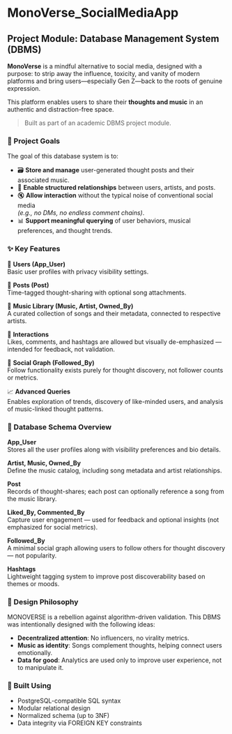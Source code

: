 # MonoVerse_SocialMediaApp
## Project Module: Database Management System (DBMS)

**MonoVerse** is a mindful alternative to social media, designed with a purpose: to strip away the influence, toxicity, and vanity of modern platforms and bring users—especially Gen Z—back to the roots of genuine expression.  

This platform enables users to share their **thoughts and music** in an authentic and distraction-free space.

> Built as part of an academic DBMS project module.

### 🎯 Project Goals

The goal of this database system is to:

- 🗃️ **Store and manage** user-generated thought posts and their associated music.
- 🧩 **Enable structured relationships** between users, artists, and posts.
- 🔇 **Allow interaction** without the typical noise of conventional social media  
  _(e.g., no DMs, no endless comment chains)_.
- 📊 **Support meaningful querying** of user behaviors, musical preferences, and thought trends.

### ✨ Key Features

👤 **Users (App_User)**  
Basic user profiles with privacy visibility settings.

📝 **Posts (Post)**  
Time-tagged thought-sharing with optional song attachments.

🎵 **Music Library (Music, Artist, Owned_By)**  
A curated collection of songs and their metadata, connected to respective artists.

💬 **Interactions**  
Likes, comments, and hashtags are allowed but visually de-emphasized — intended for feedback, not validation.

🔁 **Social Graph (Followed_By)**  
Follow functionality exists purely for thought discovery, not follower counts or metrics.

📈 **Advanced Queries**  
Enables exploration of trends, discovery of like-minded users, and analysis of music-linked thought patterns.

### 🧱 Database Schema Overview

**App_User**  
Stores all the user profiles along with visibility preferences and bio details.

**Artist, Music, Owned_By**  
Define the music catalog, including song metadata and artist relationships.

**Post**  
Records of thought-shares; each post can optionally reference a song from the music library.

**Liked_By, Commented_By**  
Capture user engagement — used for feedback and optional insights (not emphasized for social metrics).

**Followed_By**  
A minimal social graph allowing users to follow others for thought discovery — not popularity.

**Hashtags**  
Lightweight tagging system to improve post discoverability based on themes or moods.

### 📌 Design Philosophy

MONOVERSE is a rebellion against algorithm-driven validation. This DBMS was intentionally designed with the following ideas:

- **Decentralized attention**: No influencers, no virality metrics.
- **Music as identity**: Songs complement thoughts, helping connect users emotionally.
- **Data for good**: Analytics are used only to improve user experience, not to manipulate it.

### 👷 Built Using

- PostgreSQL-compatible SQL syntax
- Modular relational design
- Normalized schema (up to 3NF)
- Data integrity via FOREIGN KEY constraints

